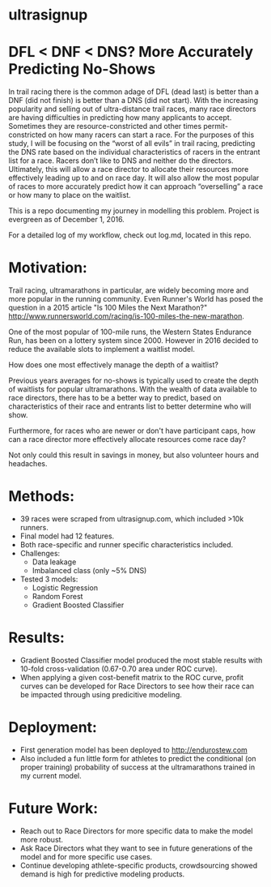 # ultrasignup

# DFL < DNF < DNS? More Accurately Predicting No-Shows

In trail racing there is the common adage of DFL (dead last) is better than a DNF (did not finish) is better than a DNS (did not start). With the increasing popularity and selling out of ultra-distance trail races, many race directors are having difficulties in predicting how many applicants to accept. Sometimes they are resource-constricted and other times permit-constricted on how many racers can start a race. For the purposes of this study, I will be focusing on the “worst of all evils” in trail racing, predicting the DNS rate based on the individual characteristics of racers in the entrant list for a race. Racers don’t like to DNS and neither do the directors. Ultimately, this will allow a race director to allocate their resources more effectively leading up to and on race day. It will also allow the most popular of races to more accurately predict how it can approach “overselling” a race or how many to place on the waitlist.

This is a repo documenting my journey in modelling this problem. Project is evergreen as of December 1, 2016.

For a detailed log of my workflow, check out log.md, located in this repo.

# Motivation:

Trail racing, ultramarathons in particular, are widely becoming more and more popular in the running community. Even Runner's World has posed the question in a 2015 article "Is 100 Miles the Next Marathon?" http://www.runnersworld.com/racing/is-100-miles-the-new-marathon.

One of the most popular of 100-mile runs, the Western States Endurance Run, has been on a lottery system since 2000. However in 2016 decided to reduce the available slots to implement a waitlist model. 

How does one most effectively manage the depth of a waitlist? 

Previous years averages for no-shows is typically used to create the depth of waitlists for popular ultramarathons. With the wealth of data available to race directors, there has to be a better way to predict, based on characteristics of their race and entrants list to better determine who will show.

Furthermore, for races who are newer or don't have participant caps, how can a race director more effectively allocate resources come race day?

Not only could this result in savings in money, but also volunteer hours and headaches.

# Methods:

* 39 races were scraped from ultrasignup.com, which included >10k runners. 
* Final model had 12 features.
* Both race-specific and runner specific characteristics included.
* Challenges:
  * Data leakage
  * Imbalanced class (only ~5% DNS)
* Tested 3 models:
  * Logistic Regression
  * Random Forest
  * Gradient Boosted Classifier

# Results:

* Gradient Boosted Classifier model produced the most stable results with 10-fold cross-validation (0.67-0.70 area under ROC curve). 
* When applying a given cost-benefit matrix to the ROC curve, profit curves can be developed for Race Directors to see how their race can be impacted through using predicitive modeling. 

# Deployment:

* First generation model has been deployed to http://endurostew.com
* Also included a fun little form for athletes to predict the conditional (on proper training) probability of success at the ultramarathons trained in my current model. 

# Future Work:

* Reach out to Race Directors for more specific data to make the model more robust.
* Ask Race Directors what they want to see in future generations of the model and for more specific use cases.
* Continue developing athlete-specific products, crowdsourcing showed demand is high for predictive modeling products.

